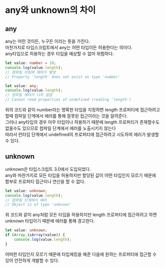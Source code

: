 # any와 unknown의 차이

## any
any는 어떤 것이든, 누구든 이라는 뜻을 가진다.<br>
마찬가지로 타입스크립트에서 any는 어떤 타입이든 허용한다는 의미다.<br>
any타입으로 허용하는 경우 타입을 예상할 수 없어 위험하다.<br>
```ts
let value: number = 10;
console.log(value.length);
// 컴파일 타임에 에러가 발생
// Property 'length' does not exist on type 'number'

let value: any;
console.log(value.length);
// 컴파일 에러가 나지 않음
// Cannot read properties of undefined (reading 'length')
```

위의 코드와 같이 number라는 명확한 타입을 지정하면 length 프로퍼티에 접근하려고 할때 컴파일 단계에서 에러를 통해 잘못된 접근이라는 것을 알려준다.<br>
그러나 any타입의 경우 아무 타입이나 허용하기 때문에 length 프로퍼티가 존재할수도 없을수도 있으므로 컴파일 단계에서 에러를 노출시키지 않는다<br>
따라서 런타임 단계에서 undefined의 프로퍼티에 접근하려고 시도하여 에러가 발생할 수 있다.

## unknown

unknown은 타입스크립트 3.0에서 도입되었다.<br>
any와 마찬가지로 모든 타입을 허용하지만 할당된 값이 어떤 타입인지 모르기 때문에 함부로 프로퍼티 접근이나 연산을 할 수 없다.<br>

```ts
let value: unknown;
console.log(value.length);
// 컴파일 단계에서 에러
// Object is of type 'unknown'
```

위 코드와 같이 any처럼 모든 타입을 허용하지만 length 프로퍼티에 접근하려고 하면 unknown 타입이기 때문에 에러를 통해 경고한다.<br>

```ts
let value: unknown;
if (Array.isArray(value)) {
    console.log(value.length);
}
```
어떠한 타입인지 모르기 때문에 타입체킹을 해준 다음에 원하는 프로퍼티에 접근할 수 있어 안전하게 개발할 수 있다.